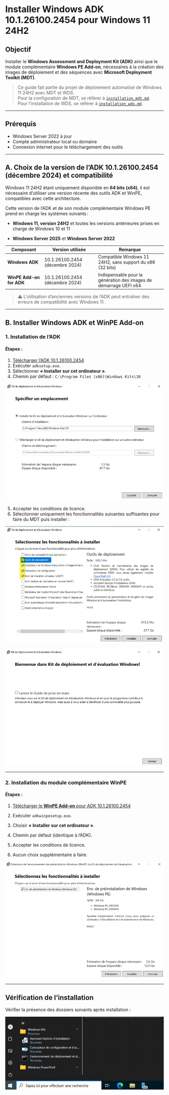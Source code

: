 # Installer Windows ADK 10.1.26100.2454 pour Windows 11 24H2  

## Objectif

Installer le **Windows Assessment and Deployment Kit (ADK)** ainsi que le module complémentaire **Windows PE Add-on**, nécessaires à la création des images de déploiement et des séquences avec **Microsoft Deployment Toolkit (MDT)**.

> Ce guide fait partie du projet de déploiement automatisé de Windows 11 24H2 avec MDT et WDS.  
> Pour la configuration de MDT, se référer à [`installation_mdt.md`](installation_mdt.md).  
> Pour l’installation de WDS, se référer à [`installation_wds.md`](installation_wds.md).

---

## Prérequis

- Windows Server 2022 à jour
- Compte administrateur local ou domaine
- Connexion internet pour le téléchargement des outils

---

## A. Choix de la version de l’ADK 10.1.26100.2454 (décembre 2024) et compatibilité

Windows 11 24H2 étant uniquement disponible en **64 bits (x64)**, il est nécessaire d’utiliser une version récente des outils ADK et WinPE, compatibles avec cette architecture.  

Cette version de l’ADK et de son module complémentaire Windows PE prend en charge les systèmes suivants :

- **Windows 11, version 24H2** et toutes les versions antérieures prises en charge de Windows 10 et 11
    
- **Windows Server 2025** et **Windows Server 2022**

| Composant                | Version utilisée                | Remarque                                                          |
| ------------------------ | ------------------------------- | ----------------------------------------------------------------- |
| **Windows ADK**          | 10.1.26100.2454 (décembre 2024) | Compatible Windows 11 24H2, sans support du x86 (32 bits)         |
| **WinPE Add-on for ADK** | 10.1.26100.2454 (décembre 2024) | Indispensable pour la génération des images de démarrage UEFI x64 |


> ⚠️ L’utilisation d’anciennes versions de l’ADK peut entraîner des erreurs de compatibilité avec Windows 11.

---

## B. Installer Windows ADK et WinPE Add-on

### 1. Installation de l’ADK

#### Étapes :

1. [Télécharger l’ADK 10.1.26100.2454](https://go.microsoft.com/fwlink/?linkid=2289980)
2. Exécuter `adksetup.exe`.
3. Sélectionner **« Installer sur cet ordinateur »**.
4. Chemin par défaut : `C:\Program Files (x86)\Windows Kits\10`
       
![Sélection fonctionnalités ADK](/captures/adk_install.png)

5. Accepter les conditions de licence.
6. Sélectionner uniquement les fonctionnalités suivantes suffisantes pour faire du MDT puis installer :

![Sélection fonctionnalités ADK](/captures/adk_install_selection.png)


![Fin installation ADK](/captures/adk_install_finish.png)

---

### 2. Installation du module complémentaire WinPE

#### Étapes :

1. [Télécharger le **WinPE Add-on** pour ADK 10.1.26100.2454](https://go.microsoft.com/fwlink/?linkid=2289981)

2. Exécuter `adkwinpesetup.exe`.
3. Choisir **« Installer sur cet ordinateur »**.
4. Chemin par défaut (identique à l’ADK).
5. Accepter les conditions de licence.
6. Aucun choix supplémentaire à faire.

![Fin installation WinPE](/captures/winpe_install_finish.png)

---

## Vérification de l’installation

Vérifier la présence des dossiers suivants après installation :


![Fin installation WinPE](/captures/winpe_install_finish_dossiers.png)
